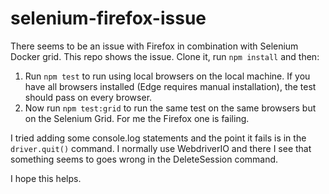 # selenium-firefox-issue

There seems to be an issue with Firefox in combination with Selenium Docker grid.
This repo shows the issue. Clone it, run `npm install` and then:
1. Run `npm test` to run using local browsers on the local machine. If you have all browsers installed (Edge requires manual installation), the test should pass on every browser.
2. Now run `npm test:grid` to run the same test on the same browsers but on the Selenium Grid. For me the Firefox one is failing.

I tried adding some console.log statements and the point it fails is in the `driver.quit()` command.
I normally use WebdriverIO and there I see that something seems to goes wrong in the DeleteSession command.

I hope this helps.